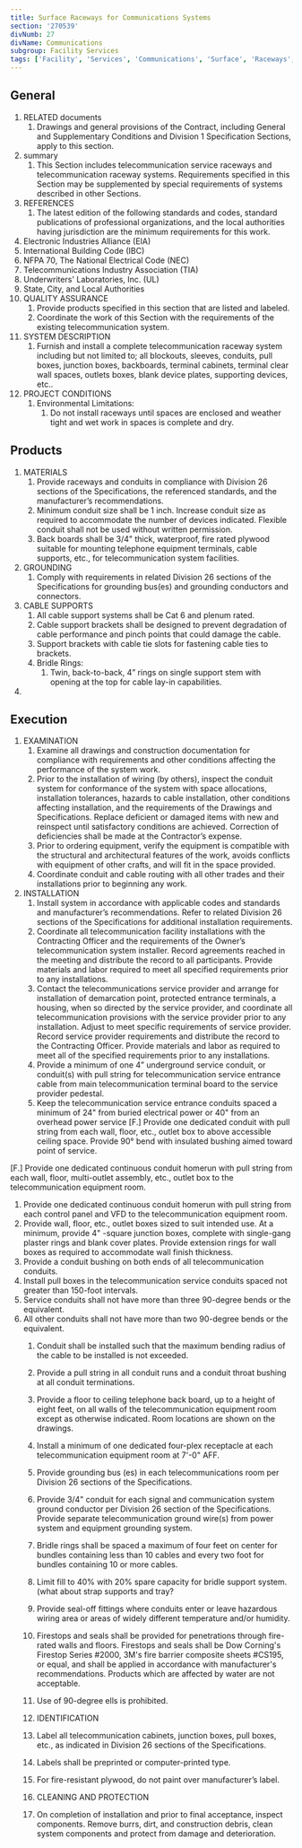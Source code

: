 ```yaml
---
title: Surface Raceways for Communications Systems
section: '270539'
divNumb: 27
divName: Communications
subgroup: Facility Services
tags: ['Facility', 'Services', 'Communications', 'Surface', 'Raceways', 'Systems']
---
```


## General

1. RELATED documents
	1. Drawings and general provisions of the Contract, including General and Supplementary Conditions and Division 1 Specification Sections, apply to this section.
2. summary
   1. This Section includes telecommunication service raceways and telecommunication raceway systems. Requirements specified in this Section may be supplemented by special requirements of systems described in other Sections.
3. REFERENCES
   1. The latest edition of the following standards and codes, standard publications of professional organizations, and the local authorities having jurisdiction are the minimum requirements for this work.
1. Electronic Industries Alliance (EIA)
2. International Building Code (IBC)
3. NFPA 70, The National Electrical Code (NEC)
3. Telecommunications Industry Association (TIA)
4. Underwriters' Laboratories, Inc. (UL)
5. State, City, and Local Authorities
4. QUALITY ASSURANCE
   1. Provide products specified in this section that are listed and labeled.
   1. Coordinate the work of this Section with the requirements of the existing telecommunication system.
5. SYSTEM DESCRIPTION
   1. Furnish and install a complete telecommunication raceway system including but not limited to; all blockouts, sleeves, conduits, pull boxes, junction boxes, backboards, terminal cabinets, terminal clear wall spaces, outlets boxes, blank device plates, supporting devices, etc..
6. PROJECT CONDITIONS
   1. Environmental Limitations:
      1. Do not install raceways until spaces are enclosed and weather tight and wet work in spaces is complete and dry.

## Products

1. MATERIALS
   1. Provide raceways and conduits in compliance with Division 26 sections of the Specifications, the referenced standards, and the manufacturer’s recommendations. 
   1. Minimum conduit size shall be 1 inch. Increase conduit size as required to accommodate the number of devices indicated. Flexible conduit shall not be used without written permission.
   1. Back boards shall be 3/4" thick, waterproof, fire rated plywood suitable for mounting telephone equipment terminals, cable supports, etc., for telecommunication system facilities. 
1. GROUNDING
   1. Comply with requirements in related Division 26 sections of the Specifications for grounding bus(es) and grounding conductors and connectors.
1. CABLE SUPPORTS
   1. All cable support systems shall be Cat 6 and plenum rated. 
   1. Cable support brackets shall be designed to prevent degradation of cable performance and pinch points that could damage the cable.
   1. Support brackets with cable tie slots for fastening cable ties to brackets.
   1. Bridle Rings:
      1. Twin, back-to-back, 4” rings on single support stem with opening at the top for cable lay-in capabilities.
1. 

## Execution

1. EXAMINATION
   1. Examine all drawings and construction documentation for compliance with requirements and other conditions affecting the performance of the system work.
   1. Prior to the installation of wiring (by others), inspect the conduit system for conformance of the system with space allocations, installation tolerances, hazards to cable installation, other conditions affecting installation, and the requirements of the Drawings and Specifications. Replace deficient or damaged items with new and reinspect until satisfactory conditions are achieved. Correction of deficiencies shall be made at the Contractor’s expense.
   1. Prior to ordering equipment, verify the equipment is compatible with the structural and architectural features of the work, avoids conflicts with equipment of other crafts, and will fit in the space provided.
   1. Coordinate conduit and cable routing with all other trades and their installations prior to beginning any work.
1. INSTALLATION
   1. Install system in accordance with applicable codes and standards and manufacturer’s recommendations. Refer to related Division 26 sections of the Specifications for additional installation requirements.
   1. Coordinate all telecommunication facility installations with the Contracting Officer and the requirements of the Owner’s telecommunication system installer. Record agreements reached in the meeting and distribute the record to all participants. Provide materials and labor required to meet all specified requirements prior to any installations.
   1. Contact the telecommunications service provider and arrange for installation of demarcation point, protected entrance terminals, a housing, when so directed by the service provider, and coordinate all telecommunication provisions with the service provider prior to any installation. Adjust to meet specific requirements of service provider. Record service provider requirements and distribute the record to the Contracting Officer. Provide materials and labor as required to meet all of the specified requirements prior to any installations.
   1. Provide a minimum of one 4” underground service conduit, or conduit(s) with pull string for telecommunication service entrance cable from main telecommunication terminal board to the service provider pedestal. 
   1. Keep the telecommunication service entrance conduits spaced a minimum of 24" from buried electrical power or 40" from an overhead power service
[F.] Provide one dedicated conduit with pull string from each wall, floor, etc., outlet box to above accessible ceiling space. Provide 90° bend with insulated bushing aimed toward point of service. 

[F.] Provide one dedicated continuous conduit homerun with pull string from each wall, floor, multi-outlet assembly, etc., outlet box to the telecommunication equipment room. 
   1. Provide one dedicated continuous conduit homerun with pull string from each control panel and VFD to the telecommunication equipment room.
   1. Provide wall, floor, etc., outlet boxes sized to suit intended use. At a minimum, provide 4" -square junction boxes, complete with single-gang plaster rings and blank cover plates. Provide extension rings for wall boxes as required to accommodate wall finish thickness.
   1. Provide a conduit bushing on both ends of all telecommunication conduits.
   1. Install pull boxes in the telecommunication service conduits spaced not greater than 150-foot intervals. 
1. Service conduits shall not have more than three 90-degree bends or the equivalent.
2. All other conduits shall not have more than two 90-degree bends or the equivalent.
   1. Conduit shall be installed such that the maximum bending radius of the cable to be installed is not exceeded.
   1. Provide a pull string in all conduit runs and a conduit throat bushing at all conduit terminations.
   1. Provide a floor to ceiling telephone back board, up to a height of eight feet, on all walls of the telecommunication equipment room except as otherwise indicated. Room locations are shown on the drawings. 
   1. Install a minimum of one dedicated four-plex receptacle at each telecommunication equipment room at 7'-0" AFF. 
   1. Provide grounding bus (es) in each telecommunications room per Division 26 sections of the Specifications. 
   1. Provide 3/4" conduit for each signal and communication system ground conductor per Division 26 section of the Specifications. Provide separate telecommunication ground wire(s) from power system and equipment grounding system. 
   1. Bridle rings shall be spaced a maximum of four feet on center for bundles containing less than 10 cables and every two foot for bundles containing 10 or more cables.
   1. Limit fill to 40% with 20% spare capacity for bridle support system. (what about strap supports and tray? 
   1. Provide seal-off fittings where conduits enter or leave hazardous wiring area or areas of widely different temperature and/or humidity.
   1. Firestops and seals shall be provided for penetrations through fire-rated walls and floors. Firestops and seals shall be Dow Corning's Firestop Series #2000, 3M's fire barrier composite sheets #CS195, or equal, and shall be applied in accordance with manufacturer's recommendations. Products which are affected by water are not acceptable.
   1. Use of 90-degree ells is prohibited.

	1. IDENTIFICATION
   1. Label all telecommunication cabinets, junction boxes, pull boxes, etc., as indicated in Division 26 sections of the Specifications. 
   1. Labels shall be preprinted or computer-printed type.
   1. For fire-resistant plywood, do not paint over manufacturer’s label.

	1. CLEANING AND PROTECTION
   1. On completion of installation and prior to final acceptance, inspect components. Remove burrs, dirt, and construction debris, clean system components and protect from damage and deterioration.

